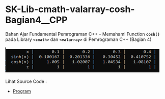 # SK-Lib-cmath-valarray-cosh-Bagian4__CPP
Bahan Ajar Fundamental Pemrograman C++ - Memahami Function <code><b>cosh()</b></code> pada Library <code><b>&lt;cmath></b></code> dan <code><b>&lt;valarray></b></code> di Pemrograman C++ (Bagian 4)<br><br>
<img src="https://github.com/RizkyKhapidsyah/SK-Lib-cmath-valarray-cosh-Bagian4__CPP/blob/master/SK-Lib-cmath-valarray-cosh-Bagian4__CPP/result/001.PNG"><br><br>
Lihat Source Code : <br>
- <a href="https://github.com/RizkyKhapidsyah/SK-Lib-cmath-valarray-cosh-Bagian4__CPP/blob/master/SK-Lib-cmath-valarray-cosh-Bagian4__CPP/Source.cpp">Program</a>

